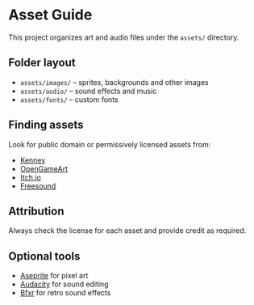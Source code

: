 # Asset Guide

This project organizes art and audio files under the `assets/` directory.

## Folder layout
- `assets/images/` – sprites, backgrounds and other images
- `assets/audio/` – sound effects and music
- `assets/fonts/` – custom fonts

## Finding assets
Look for public domain or permissively licensed assets from:
- [Kenney](https://kenney.nl/)
- [OpenGameArt](https://opengameart.org/)
- [Itch.io](https://itch.io)
- [Freesound](https://freesound.org)

## Attribution
Always check the license for each asset and provide credit as required.

## Optional tools
- [Aseprite](https://www.aseprite.org/) for pixel art
- [Audacity](https://www.audacityteam.org/) for sound editing
- [Bfxr](https://www.bfxr.net/) for retro sound effects
